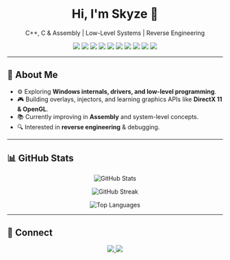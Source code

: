 <p align="center">
  <h1 align="center">Hi, I'm Skyze 👋</h1>
  <p align="center">C++, C & Assembly | Low-Level Systems | Reverse Engineering</p>
</p>

<p align="center">
  <!-- Tech badges -->
  <img src="https://img.shields.io/badge/C++-00599C?logo=c%2B%2B&logoColor=white" />
  <img src="https://img.shields.io/badge/C-00599C?logo=c&logoColor=white" />
  <img src="https://img.shields.io/badge/Assembly-333333?logo=asm&logoColor=white" />
  <img src="https://img.shields.io/badge/Windows%20API-0078D6?logo=windows&logoColor=white" />
  <img src="https://img.shields.io/badge/DirectX-000000?logo=directx&logoColor=white" />
  <img src="https://img.shields.io/badge/OpenGL-5586A4?logo=opengl&logoColor=white" />
  <img src="https://img.shields.io/badge/ImGui-1E1E1E?logo=github&logoColor=white" />
  <img src="https://img.shields.io/badge/Git-F05032?logo=git&logoColor=white" />
  <img src="https://img.shields.io/badge/Reverse%20Engineering-000000?logo=probot&logoColor=white" />
  <img src="https://img.shields.io/badge/Kernel-101010?logo=linux&logoColor=white" />
</p>

---

## 🚀 About Me
- ⚙️ Exploring **Windows internals, drivers, and low-level programming**.  
- 🎮 Building overlays, injectors, and learning graphics APIs like **DirectX 11 & OpenGL**.  
- 📚 Currently improving in **Assembly** and system-level concepts.  
- 🔍 Interested in **reverse engineering** & debugging.  

---

## 📊 GitHub Stats
<p align="center">
  <img src="https://github-readme-stats.vercel.app/api?username=skyzehook&show_icons=true&theme=tokyonight&hide_border=true" alt="GitHub Stats" />
</p>

<p align="center">
  <img src="https://github-readme-streak-stats.herokuapp.com/?user=skyzehook&theme=tokyonight&hide_border=true" alt="GitHub Streak" />
</p>

<p align="center">
  <img src="https://github-readme-stats.vercel.app/api/top-langs/?username=skyzehook&layout=compact&theme=tokyonight&hide_border=true" alt="Top Languages" />
</p>

---

## 🔗 Connect
<p align="center">
  <a href="https://github.com/skyzehook">
    <img src="https://img.shields.io/badge/GitHub-000?logo=github&logoColor=white" />
  </a>
  <a href="https://discord.com/users/920014188447924224">
    <img src="https://img.shields.io/badge/Discord-skyzehook-7289DA?logo=discord&logoColor=white" />
  </a>
</p>
